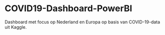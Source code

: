 # COVID19-Dashboard-PowerBI
Dashboard met focus op Nederland en Europa op basis van COVID-19-data uit Kaggle.
